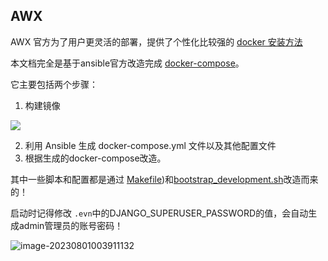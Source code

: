 ## AWX

AWX 官方为了用户更灵活的部署，提供了个性化比较强的 [docker 安装方法](ttps://github.com/ansible/awx/tree/22.5.0/tools/docker-compose)  

本文档完全是基于ansible官方改造完成 [docker-compose](https://github.com/ansible/awx/tree/22.5.0/tools/docker-compose)。

它主要包括两个步骤：

1. 构建镜像

![](https://img-1251935913.cos.ap-beijing.myqcloud.com/to/image-20230801004445721.png)

2. 利用 Ansible 生成 docker-compose.yml 文件以及其他配置文件
3. 根据生成的docker-compose改造。

其中一些脚本和配置都是通过 [Makefile](https://github.com/ansible/awx/blob/22.5.0/Makefile))和[bootstrap_development.sh](https://github.com/ansible/awx/blob/22.5.0/tools/docker-compose/bootstrap_development.sh)改造而来的！



启动时记得修改 `.evn`中的DJANGO_SUPERUSER_PASSWORD的值，会自动生成admin管理员的账号密码！

![image-20230801003911132](https://img-1251935913.cos.ap-beijing.myqcloud.com/to/image-20230801003911132.png)
